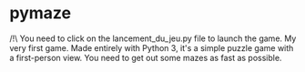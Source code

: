# pymaze
/!\ You need to click on the lancement_du_jeu.py file to launch the game.
My very first game.
Made entirely with Python 3, it's a simple puzzle game with a first-person view. You need to get out some mazes as fast as possible.
